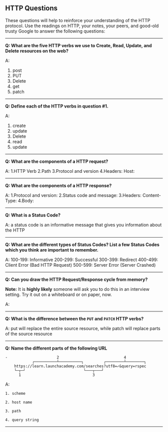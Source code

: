 ## HTTP Questions

These questions will help to reinforce your understanding of the HTTP protocol. Use the readings on HTTP, your notes, your peers, and good-old trusty Google to answer the following questions:

* * *
**Q: What are the five HTTP verbs we use to Create, Read, Update, and Delete resources on the web?**

A:
1. post
2. PUT
3. Delete
4. get
5. patch



* * *
**Q: Define each of the HTTP verbs in question #1.**

A:
1. create
2. update
3. Delete
4. read
5. update



* * *
**Q: What are the components of a HTTP request?**

A:
1.HTTP Verb
2.Path
3.Protocol and version
4.Headers: Host:



* * *
**Q: What are the components of a HTTP response?**

A:
1.Protocol and version:
2.Status code and message:
3.Headers: Content-Type:
4.Body:



* * *
**Q: What is a Status Code?**

A:
a status code is an informative message that gives you information about the HTTP


* * *
**Q: What are the different types of Status Codes? List a few Status Codes which you think are important to remember.**

A:
100-199: Informative
200-299: Successful
300-399: Redirect
400-499: Client Error (Bad HTTP Request)
500-599: Server Error (Server Crashed)



* * *
**Q: Can you draw the HTTP Request/Response cycle from memory?**

**Note:** It is **highly likely** someone will ask you to do this in an interview setting. Try it out on a whiteboard or on paper, now.

A:



* * *
**Q: What is the difference between the `PUT` and `PATCH` HTTP verbs?**

A: put will replace the entire source resource, while patch will replace parts of the source resource



* * *
**Q: Name the different parts of the following URL**

```
-                      2                             4
            ┌──────────┴──────────┐         ┌────────┴────────┐
    https://learn.launchacademy.com/searches?utf8=✓&query=rspec
    └─┬─┘                          └───┬───┘
      1                                3
```

A:

    1. scheme

    2. host name

    3. path

    4. query string 

* * *

